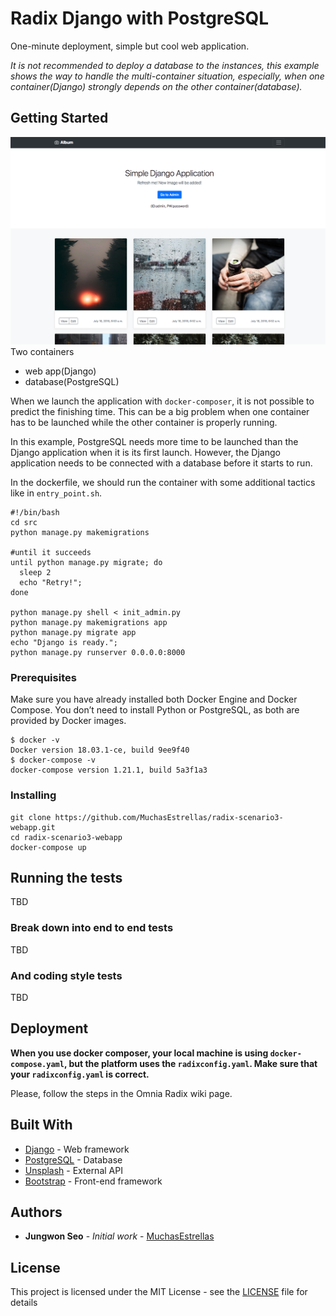 # Radix Django with PostgreSQL

One-minute deployment, simple but cool web application.

*It is not recommended to deploy a database to the instances, this example shows the way to handle the multi-container situation, especially, when one container(Django) strongly depends on the other container(database).*


## Getting Started
![Screen Shopt](images/main-screenshot.png?raw=true "Screen Shot")
Two containers
  * web app(Django)
  * database(PostgreSQL)

When we launch the application with `docker-composer`, it is not possible to predict the finishing time.
This can be a big problem when one container has to be launched while the other container is properly running.

In this example, PostgreSQL needs more time to be launched than the Django application when it is its first launch. However, the Django application needs to be connected with a database before it starts to run.

In the dockerfile, we should run the container with some additional tactics like in `entry_point.sh`.

```
#!/bin/bash
cd src
python manage.py makemigrations

#until it succeeds
until python manage.py migrate; do
  sleep 2
  echo "Retry!";
done

python manage.py shell < init_admin.py
python manage.py makemigrations app
python manage.py migrate app
echo "Django is ready.";
python manage.py runserver 0.0.0.0:8000
```




### Prerequisites

Make sure you have already installed both Docker Engine and Docker Compose.
You don’t need to install Python or PostgreSQL, as both are provided by Docker images.

```
$ docker -v
Docker version 18.03.1-ce, build 9ee9f40
$ docker-compose -v
docker-compose version 1.21.1, build 5a3f1a3
```

### Installing

```
git clone https://github.com/MuchasEstrellas/radix-scenario3-webapp.git
cd radix-scenario3-webapp
docker-compose up
```

## Running the tests

TBD

### Break down into end to end tests

TBD

### And coding style tests

TBD

## Deployment

**When you use docker composer, your local machine is using `docker-compose.yaml`, but the platform uses the `radixconfig.yaml`. Make sure that your `radixconfig.yaml` is correct.**

Please, follow the steps in the Omnia Radix wiki page.

## Built With

* [Django](https://www.djangoproject.com/) - Web framework
* [PostgreSQL](https://www.postgresql.org/) - Database
* [Unsplash](https://source.unsplash.com/) - External API
* [Bootstrap](https://getbootstrap.com/) - Front-end framework


## Authors

* **Jungwon Seo** - *Initial work* - [MuchasEstrellas](https://github.com/MuchasEstrellas)


## License

This project is licensed under the MIT License - see the [LICENSE](LICENSE) file for details
